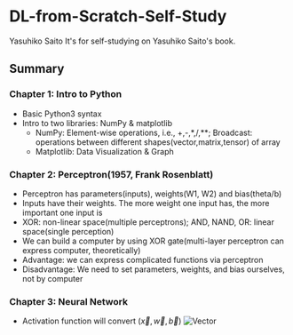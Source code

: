 # DL-from-Scratch-Self-Study
Yasuhiko Saito
It's for self-studying on Yasuhiko Saito's book.

## Summary

### Chapter 1: Intro to Python

* Basic Python3 syntax
* Intro to two libraries: NumPy & matplotlib
  * NumPy: Element-wise operations, i.e., +,-,*,/,**; Broadcast: operations between different shapes(vector,matrix,tensor) of array
  * Matplotlib: Data Visualization & Graph

### Chapter 2: Perceptron(1957, Frank Rosenblatt)

* Perceptron has parameters(inputs), weights(W1, W2) and bias(theta/b)
* Inputs have their weights. The more weight one input has, the more important one input is
* XOR: non-linear space(multiple perceptrons); AND, NAND, OR: linear space(single perception)
* We can build a computer by using XOR gate(multi-layer perceptron can express computer, theoretically)
* Advantage: we can express complicated functions via perceptron
* Disadvantage: We need to set parameters, weights, and bias ourselves, not by computer

### Chapter 3: Neural Network

* Activation function will convert $(\vec{x}, \vec{w}, \vec{b})$ ![Vector]([https://latex.codecogs.com/png.image?\vec{x}](https://quicklatex.com/cache3/35/ql_cf27571cb5a39147226c30473919a835_l3.png))

